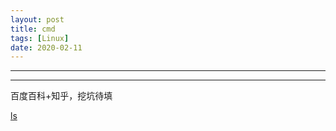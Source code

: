 ```yaml
---
layout: post
title: cmd
tags: [Linux]
date: 2020-02-11
---
```


***
***

百度百科+知乎，挖坑待填

[ls](https://zhuanlan.zhihu.com/p/67513308)

